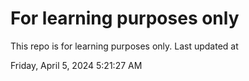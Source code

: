 # For learning purposes only
This repo is for learning purposes only.
Last updated at

Friday, April 5, 2024 5:21:27 AM

